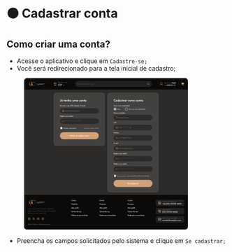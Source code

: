 # 🟤 Cadastrar conta



## Como criar uma conta?



* Acesse o aplicativo e clique em `Cadastre-se;`
* Você será redirecionado para a tela inicial de cadastro;

<figure><img src="../.gitbook/assets/Login e Cadastro.png" alt="" width="375"><figcaption></figcaption></figure>

* Preencha os campos solicitados pelo sistema e clique em `Se cadastrar;`

